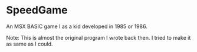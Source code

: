 # SpeedGame
An MSX BASIC game I as a kid developed in 1985 or 1986.

Note: This is almost the original program I wrote back then. I tried to make it as same as I could.
